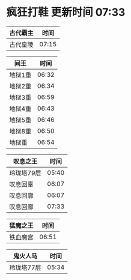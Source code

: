 # 疯狂打鞋 更新时间 07:33

| 古代霸主   | 时间    |
|--------|-------|
| 古代皇陵 | 07:15 |

| 间王   | 时间    |
|--------|-------|
| 地狱1重 | 06:32 |
| 地狱2重 | 06:34 |
| 地狱3重 | 06:59 |
| 地狱4重 | 06:43 |
| 地狱5重 | 06:46 |
| 地狱8重 | 06:50 |
| 地狱重 | 06:54 |

| 叹息之王   | 时间    |
|--------|-------|
| 玲珑塔79层 | 05:40 |
| 叹息回辜 | 06:07 |
| 叹息回廓 | 06:07 |
| 叹息回廊 | 07:33 |

| 猛魔之王   | 时间    |
|--------|-------|
| 铁血魔宫 | 06:51 |

| 鬼火人马   | 时间    |
|--------|-------|
| 玲珑塔77层 | 05:34 |